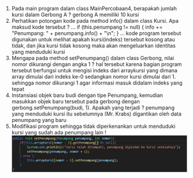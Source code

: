 1. Pada main program dalam class MainPercobaan4, berapakah jumlah kursi dalam Gerbong A ?
gerbong A memiliki 10 kursi
2. Perhatikan potongan kode pada method info() dalam class Kursi. Apa maksud kode tersebut ?
...
if (this.penumpang != null) {
info += "Penumpang: " + penumpang.info() + "\n";
}
...
kode program tersebut digunakan untuk melihat apakah kursi(indeks) tersebut kosong atau tidak, dan jika kursi tidak kosong maka akan mengeluarkan identitas yang menduduki kursi
3. Mengapa pada method setPenumpang() dalam class Gerbong, nilai nomor dikurangi dengan angka 1 ?
hal tersebut karena bagian program tersebut berfungsi untuk mengisi indeks dari arraykursi yang dimana array dimulai dari indeks ke-0 sedangkan nomor kursi dimulai dari 1. sehingga nomor dikurangi 1 agar informasi masuk didalam indeks yang tepat
4. Instansiasi objek baru budi dengan tipe Penumpang, kemudian masukkan objek baru 
tersebut pada gerbong dengan gerbong.setPenumpang(budi, 1). Apakah yang terjadi ?
penumpang yang menduduki kursi itu sebelumnya (Mr. Krabs) digantikan oleh data penumpang yang baru
5. Modifikasi program sehingga tidak diperkenankan untuk menduduki kursi yang sudah ada penumpang lain !
![Alt text](image.png)